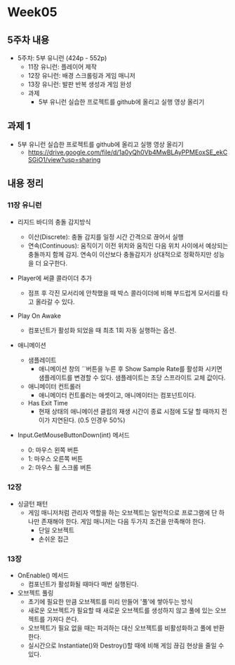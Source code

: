 # Week05

## 5주차 내용
- 5주차: 5부 유니런 (424p - 552p)
    - 11장 유니런: 플레이어 제작
    - 12장 유니런: 배경 스크롤링과 게임 매니저
    - 13장 유니런: 발판 반복 생성과 게임 완성
    - 과제
        - 5부 유니런 실습한 프로젝트를 github에 올리고 실행 영상 올리기

## 과제 1
- 5부 유니런 실습한 프로젝트를 github에 올리고 실행 영상 올리기
    - https://drive.google.com/file/d/1a0yQh0Vb4MwBLAyPPMEoxSE_ekCSGiO1/view?usp=sharing

## 내용 정리
### 11장 유니런
- 리지드 바디의 충돌 감지방식
    - 이산(Discrete): 충돌 감지를 일정 시간 간격으로 끊어서 실행
    - 연속(Continuous): 움직이기 이전 위치와 움직인 다음 위치 사이에서 예상되는 충돌까지 함께 감지. 연속이 이산보다 충돌감지가 상대적으로 정확하지만 성능을 더 요구한다.

- Player에 써클 콜라이더 추가
    - 점프 후 각진 모서리에 안착했을 때 박스 콜라이더에 비해 부드럽게 모서리를 타고 올라갈 수 있다.

- Play On Awake
    - 컴포넌트가 활성화 되었을 때 최초 1회 자동 실행하는 옵션.

- 애니메이션
    - 샘플레이트
        - 애니메이션 창의 ˙˙˙버튼을 누른 후 Show Sample Rate를 활성화 시키면 샘플레이트를 변경할 수 있다. 샘플레이트는 초당 스프라이트 교체 값이다. 
    - 애니메이터 컨트롤러
        - 애니메이터 컨트롤러는 애셋이고, 애니메이터는 컴포넌트이다.
    - Has Exit Time
        - 현재 상태의 애니메이션 클립의 재생 시간이 종료 시점에 도달 할 때까지 전이가 지연된다. (0.5 인경우 50%)

- Input.GetMouseButtonDown(int) 메서드
    - 0: 마우스 왼쪽 버튼
    - 1: 마우스 오른쪽 버튼
    - 2: 마우스 휠 스크롤 버튼

### 12장
- 싱글턴 패턴
    - 게임 매니저처럼 관리자 역할을 하는 오브젝트는 일반적으로 프로그램에 단 하나만 존재해야 한다. 게임 매니저는 다음 두가지 조건을 만족해야 한다.
        - 단일 오브젝트
        - 손쉬운 접근

### 13장
- OnEnable() 메서드
    - 컴포넌트가 활성화될 때마다 매번 실행된다.
- 오브젝트 풀링
    - 초기에 필요한 만큼 오브젝트를 미리 만들어 '풀'에 쌓아두는 방식
    - 새로운 오브젝트가 필요할 때 새로운 오브젝트를 생성하지 않고 풀에 있는 오브젝트를 가져다 쓴다.
    - 오브젝트가 필요 없을 때는 파괴하는 대신 오브젝트를 비활성화하고 풀에 반환한다.
    - 실시간으로 Instantiate()와 Destroy()할 때에 비해 게임 끊김 현상을 줄일 수 있다.